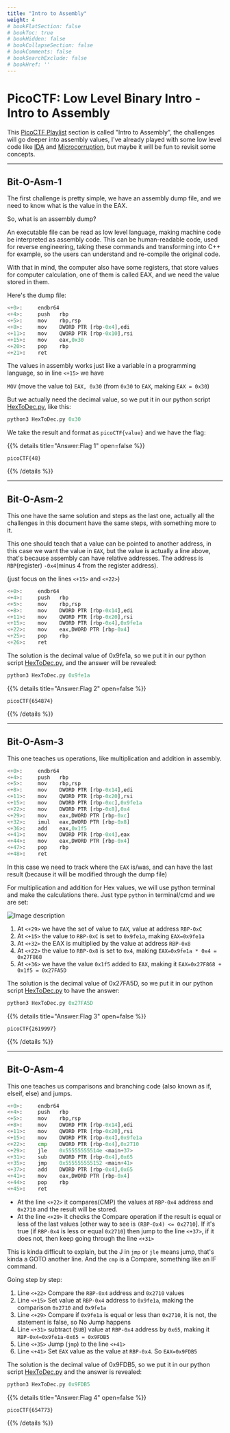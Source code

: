 ```yaml
---
title: "Intro to Assembly"
weight: 4
# bookFlatSection: false
# bookToc: true
# bookHidden: false
# bookCollapseSection: false
# bookComments: false
# bookSearchExclude: false
# bookHref: ''
---
```

# PicoCTF: Low Level Binary Intro - Intro to Assembly

This [PicoCTF Playlist](https://play.picoctf.org/playlists/2) section is called "Intro to Assembly", the challenges 
will go deeper into assembly values, I've already played with some low level code like 
[IDA](https://hex-rays.com/ida-free/#download) and [Microcorruption](https://microcorruption.com/), but maybe it will 
be fun to revisit some concepts.

---

## Bit-O-Asm-1

The first challenge is pretty simple, we have an assembly dump file, and we need to know what is the value in the EAX.

So, what is an assembly dump? 

An executable file can be read as low level language, making machine code be interpreted as assembly code. This can be
human-readable code, used for reverse engineering, taking these commands and transforming into C++ for example, so the
users can understand and re-compile the original code.

With that in mind, the computer also have some registers, that store values for computer calculation, one of them is
called EAX, and we need the value stored in them.

Here's the dump file: 

```python
<+0>:     endbr64 
<+4>:     push   rbp
<+5>:     mov    rbp,rsp
<+8>:     mov    DWORD PTR [rbp-0x4],edi
<+11>:    mov    QWORD PTR [rbp-0x10],rsi
<+15>:    mov    eax,0x30
<+20>:    pop    rbp
<+21>:    ret
```

The values in assembly works just like a variable in a programming language, so in line `<+15>` we have 

`MOV` (move the value to) 
`EAX, 0x30` (from `0x30` to `EAX`, making `EAX = 0x30`)

But we actually need the decimal value, so we put it in our python script [HexToDec.py](https://github.com/Falme-SideProjects/python-hex-to-dec/blob/main/HexToDec.py), like this:

```python
python3 HexToDec.py 0x30
```

We take the result and format as `picoCTF{value}` and we have the flag:


{{% details title="Answer:Flag 1" open=false %}}
```
picoCTF{48}
```
{{% /details %}}

---

## Bit-O-Asm-2

This one have the same solution and steps as the last one, actually all the challenges in this document have the same steps, with something more to it.

This one should teach that a value can be pointed to another address, in this case we want the value in `EAX`, but the value is actually a line above, that's because assembly can have relative addresses. The address is `RBP`(register) `-0x4`(minus 4 from the register address).

(just focus on the lines `<+15>` and `<+22>`)

```python
<+0>:     endbr64 
<+4>:     push   rbp
<+5>:     mov    rbp,rsp
<+8>:     mov    DWORD PTR [rbp-0x14],edi
<+11>:    mov    QWORD PTR [rbp-0x20],rsi
<+15>:    mov    DWORD PTR [rbp-0x4],0x9fe1a
<+22>:    mov    eax,DWORD PTR [rbp-0x4]
<+25>:    pop    rbp
<+26>:    ret
```

The solution is the decimal value of 0x9fe1a, so we put it in our python script [HexToDec.py](https://github.com/Falme-SideProjects/python-hex-to-dec/blob/main/HexToDec.py), and the answer will be revealed:

```python
python3 HexToDec.py 0x9fe1a
```


{{% details title="Answer:Flag 2" open=false %}}
```
picoCTF{654874}
```
{{% /details %}}

---

## Bit-O-Asm-3

This one teaches us operations, like multiplication and addition in assembly.

```python
<+0>:     endbr64 
<+4>:     push   rbp
<+5>:     mov    rbp,rsp
<+8>:     mov    DWORD PTR [rbp-0x14],edi
<+11>:    mov    QWORD PTR [rbp-0x20],rsi
<+15>:    mov    DWORD PTR [rbp-0xc],0x9fe1a
<+22>:    mov    DWORD PTR [rbp-0x8],0x4
<+29>:    mov    eax,DWORD PTR [rbp-0xc]
<+32>:    imul   eax,DWORD PTR [rbp-0x8]
<+36>:    add    eax,0x1f5
<+41>:    mov    DWORD PTR [rbp-0x4],eax
<+44>:    mov    eax,DWORD PTR [rbp-0x4]
<+47>:    pop    rbp
<+48>:    ret
```

In this case we need to track where the `EAX` is/was, and can have the last result (because it will be modified through the dump file)

For multiplication and addition for Hex values, we will use python terminal and make the calculations there. Just type `python` in terminal/cmd and we are set:

![Image description](https://dev-to-uploads.s3.amazonaws.com/uploads/articles/9pbt8uciy3j0uzk1ipkg.png)


1. At `<+29>` we have the set of value to `EAX`, value at address `RBP-0xC`
2. At `<+15>` the value to `RBP-0xC` is set to `0x9fe1a`, making `EAX=0x9fe1a`
3. At `<+32>` the EAX is multiplied by the value at address `RBP-0x8`
4. At `<+22>` the value to `RBP-0x8` is set to `0x4`, making `EAX=0x9fe1a * 0x4 = 0x27F868`
5. At `<+36>` we have the value `0x1f5` added to `EAX`, making it `EAX=0x27F868 + 0x1f5 = 0x27FA5D`

The solution is the decimal value of 0x27FA5D, so we put it in our python script [HexToDec.py](https://github.com/Falme-SideProjects/python-hex-to-dec/blob/main/HexToDec.py) to have the answer:

```python
python3 HexToDec.py 0x27FA5D
```

{{% details title="Answer:Flag 3" open=false %}}
```
picoCTF{2619997}
```
{{% /details %}}

---

## Bit-O-Asm-4

This one teaches us comparisons and branching code (also known as if, elseif, else) and jumps.

```python
<+0>:     endbr64 
<+4>:     push   rbp
<+5>:     mov    rbp,rsp
<+8>:     mov    DWORD PTR [rbp-0x14],edi
<+11>:    mov    QWORD PTR [rbp-0x20],rsi
<+15>:    mov    DWORD PTR [rbp-0x4],0x9fe1a
<+22>:    cmp    DWORD PTR [rbp-0x4],0x2710
<+29>:    jle    0x55555555514e <main+37>
<+31>:    sub    DWORD PTR [rbp-0x4],0x65
<+35>:    jmp    0x555555555152 <main+41>
<+37>:    add    DWORD PTR [rbp-0x4],0x65
<+41>:    mov    eax,DWORD PTR [rbp-0x4]
<+44>:    pop    rbp
<+45>:    ret
```

- At the line `<+22>` it compares(CMP) the values at `RBP-0x4` address and `0x2710` and the result will be stored.
- At the line `<+29>` it checks the Compare operation if the result is equal or less of the last values [other way to see is `(RBP-0x4) <= 0x2710`]. If it's true (if `RBP-0x4` is less or equal `0x2710`) then jump to the line `<+37>`, if it does not, then keep going through the line `<+31>`

This is kinda difficult to explain, but the J in `jmp` or `jle` means jump, that's kinda a GOTO another line. And the `cmp` is a Compare, something like an IF command.

Going step by step:

1. Line `<+22>` Compare the `RBP-0x4` address and `0x2710` values
2. Line `<+15>` Set value at `RBP-0x4` address to `0x9fe1a`, making the comparison `0x2710` and `0x9fe1a`
3. Line `<+29>` Compare if `0x9fe1a` is equal or less than `0x2710`, it is not, the statement is false, so No Jump happens
4. Line `<+31>` subtract (`SUB`) value at `RBP-0x4` address by `0x65`, making it `RBP-0x4=0x9fe1a-0x65 = 0x9FDB5`
5. Line `<+35>` Jump (`jmp`) to the line `<+41>`
6. Line `<+41>` Set `EAX` value as the value at `RBP-0x4`. So `EAX=0x9FDB5`

The solution is the decimal value of 0x9FDB5, so we put it in our python script [HexToDec.py](https://github.com/Falme-SideProjects/python-hex-to-dec/blob/main/HexToDec.py) and the answer is revealed:

```python
python3 HexToDec.py 0x9FDB5
```

{{% details title="Answer:Flag 4" open=false %}}
```
picoCTF{654773}
```
{{% /details %}}

